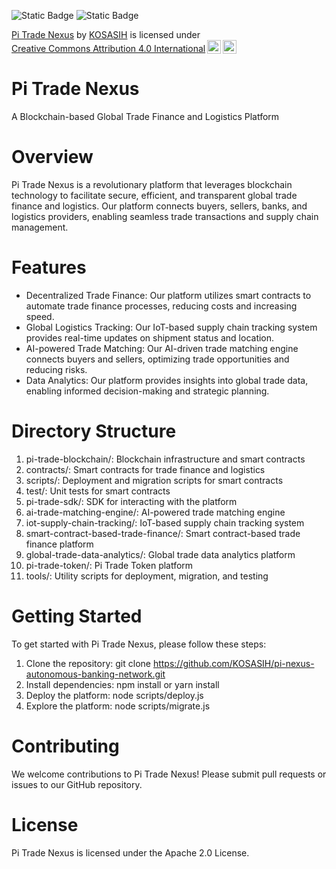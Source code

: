 ![Static Badge](https://img.shields.io/badge/%F0%9F%8C%90-PiTradeNexus-green)
![Static Badge](https://img.shields.io/badge/%F0%9F%A4%96-PiNexus-blue)

<p xmlns:cc="http://creativecommons.org/ns#" xmlns:dct="http://purl.org/dc/terms/"><a property="dct:title" rel="cc:attributionURL" href="https://github.com/KOSASIH/pi-nexus-autonomous-banking-network/tree/main/blockchain_integration/pi_network/pi-trade-nexus">Pi Trade Nexus</a> by <a rel="cc:attributionURL dct:creator" property="cc:attributionName" href="https://www.linkedin.com/in/kosasih-81b46b5a">KOSASIH</a> is licensed under <a href="https://creativecommons.org/licenses/by/4.0/?ref=chooser-v1" target="_blank" rel="license noopener noreferrer" style="display:inline-block;">Creative Commons Attribution 4.0 International<img style="height:22px!important;margin-left:3px;vertical-align:text-bottom;" src="https://mirrors.creativecommons.org/presskit/icons/cc.svg?ref=chooser-v1" alt=""><img style="height:22px!important;margin-left:3px;vertical-align:text-bottom;" src="https://mirrors.creativecommons.org/presskit/icons/by.svg?ref=chooser-v1" alt=""></a></p>

# Pi Trade Nexus

A Blockchain-based Global Trade Finance and Logistics Platform

# Overview

Pi Trade Nexus is a revolutionary platform that leverages blockchain technology to facilitate secure, efficient, and transparent global trade finance and logistics. Our platform connects buyers, sellers, banks, and logistics providers, enabling seamless trade transactions and supply chain management.

# Features

- Decentralized Trade Finance: Our platform utilizes smart contracts to automate trade finance processes, reducing costs and increasing speed.
- Global Logistics Tracking: Our IoT-based supply chain tracking system provides real-time updates on shipment status and location.
- AI-powered Trade Matching: Our AI-driven trade matching engine connects buyers and sellers, optimizing trade opportunities and reducing risks.
- Data Analytics: Our platform provides insights into global trade data, enabling informed decision-making and strategic planning.

# Directory Structure

1. pi-trade-blockchain/: Blockchain infrastructure and smart contracts
2. contracts/: Smart contracts for trade finance and logistics
3. scripts/: Deployment and migration scripts for smart contracts
4. test/: Unit tests for smart contracts
5. pi-trade-sdk/: SDK for interacting with the platform
5. ai-trade-matching-engine/: AI-powered trade matching engine
6. iot-supply-chain-tracking/: IoT-based supply chain tracking system
7. smart-contract-based-trade-finance/: Smart contract-based trade finance platform
8. global-trade-data-analytics/: Global trade data analytics platform
9. pi-trade-token/: Pi Trade Token platform
10. tools/: Utility scripts for deployment, migration, and testing

# Getting Started

To get started with Pi Trade Nexus, please follow these steps:

1. Clone the repository: git clone https://github.com/KOSASIH/pi-nexus-autonomous-banking-network.git
2. Install dependencies: npm install or yarn install
3. Deploy the platform: node scripts/deploy.js
4. Explore the platform: node scripts/migrate.js

# Contributing

We welcome contributions to Pi Trade Nexus! Please submit pull requests or issues to our GitHub repository.

# License

Pi Trade Nexus is licensed under the Apache 2.0 License.
